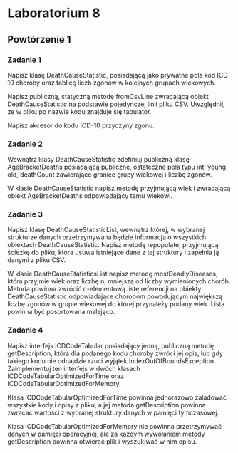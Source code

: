 # Laboratorium 8

## Powtórzenie 1

### Zadanie 1

Napisz klasę DeathCauseStatistic, posiadającą jako prywatne pola kod ICD-10 choroby oraz tablicę liczb zgonów w kolejnych grupach wiekowych.

Napisz publiczną, statyczną metodę fromCsvLine zwracającą obiekt DeathCauseStatistic na podstawie pojedynczej linii pliku CSV. Uwzględnij, że w pliku po nazwie kodu znajduje się tabulator.

Napisz akcesor do kodu ICD-10 przyczyny zgonu.

### Zadanie 2

Wewnątrz klasy DeathCauseStatistic zdefiniuj publiczną klasę AgeBracketDeaths posiadającą publiczne, ostateczne pola typu int: young, old, deathCount zawierające granice grupy wiekowej i liczbę zgonów.

W klasie DeathCauseStatistic napisz metodę przyjmującą wiek i zwracającą obiekt AgeBracketDeaths odpowiadający temu wiekowi.

### Zadanie 3

Napisz klasę DeathCauseStatisticList, wewnątrz której, w wybranej strukturze danych przetrzymywana będzie informacja o wszystkich obiektach DeathCauseStatistic. Napisz metodę repopulate, przyjmującą ścieżkę do pliku, która usuwa istniejące dane z tej struktury i zapełnia ją danymi z pliku CSV.

W klasie DeathCauseStatisticsList napisz metodę mostDeadlyDiseases, która przyjmie wiek oraz liczbę n, mniejszą od liczby wymienionych chorób. Metoda powinna zwrócić n-elementową listę referencji na obiekty DeathCauseStatistic odpowiadające chorobom powodującym największą liczbę zgonów w grupie wiekowej do której przynależy podany wiek. Lista powinna być posortowana malejąco.

### Zadanie 4

Napisz interfejs ICDCodeTabular posiadający jedną, publiczną metodę getDescription, która dla podanego kodu choroby zwróci jej opis, lub gdy takiego kodu nie odnajdzie rzuci wyjątek IndexOutOfBoundsException. Zaimplementuj ten interfejs w dwóch klasach ICDCodeTabularOptimizedForTime oraz ICDCodeTabularOptimizedForMemory.

Klasa ICDCodeTabularOptimizedForTime powinna jednorazowo załadować wszystkie kody i opisy z pliku, a jej metoda getDescription powinna zwracać wartości z wybranej struktury danych w pamięci tymczasowej.

Klasa ICDCodeTabularOptimizedForMemory nie powinna przetrzymywać danych w pamięci operacyjnej, ale za każdym wywołaniem metody getDescription powinna otwierać plik i wyszukiwać w nim opisu.
